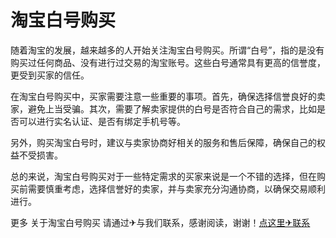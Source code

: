 # 淘宝白号购买

随着淘宝的发展，越来越多的人开始关注淘宝白号购买。所谓“白号”，指的是没有购买过任何商品、没有进行过交易的淘宝账号。这些白号通常具有更高的信誉度，更受到买家的信任。

在淘宝白号购买中，买家需要注意一些重要的事项。首先，确保选择信誉良好的卖家，避免上当受骗。其次，需要了解卖家提供的白号是否符合自己的需求，比如是否可以进行实名认证、是否有绑定手机号等。

另外，购买淘宝白号时，建议与卖家协商好相关的服务和售后保障，确保自己的权益不受损害。

总的来说，淘宝白号购买对于一些特定需求的买家来说是一个不错的选择，但在购买前需要慎重考虑，选择信誉好的卖家，并与卖家充分沟通协商，以确保交易顺利进行。

更多 关于淘宝白号购买 请通过✈与我们联系，感谢阅读，谢谢！[点这里✈联系](https://ss.k02.cc)